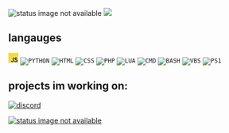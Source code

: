 ![status image not available](https://github-readme-stats.vercel.app/api?username=unknown81311&show_icons=true&theme=kacho_ga&hide_border=none&bg_color=00000000)
![](https://github-readme-stats.vercel.app/api/top-langs?username=unknown81311&theme=kacho_ga&hide_border=none&layout=compact&bg_color=00000000)

**langauges**
--
<code><img alt="JAVASCRIPT" height="20" src="https://raw.githubusercontent.com/github/explore/80688e429a7d4ef2fca1e82350fe8e3517d3494d/topics/javascript/javascript.png"></code>
<code><img alt="PYTHON" height="20" src="https://user-images.githubusercontent.com/43104779/147869974-5acc5830-dfa4-436a-a490-810358472a25.png"></code>
<code><img alt="HTML" height="20" src="https://user-images.githubusercontent.com/43104779/147869785-b740a24c-e8ea-4a0a-91b7-7dd4c20774e9.png"></code>
<code><img alt="CSS" height="20" src="https://user-images.githubusercontent.com/43104779/147869816-f9dd6677-db53-4bef-9d9e-f96a194257af.png"></code>
<code><img alt="PHP" height="20" src="https://user-images.githubusercontent.com/43104779/189496790-ac154659-ddae-443c-979f-727f71d97750.png"></code>
<code><img alt="LUA" height="20" src="https://user-images.githubusercontent.com/43104779/189496841-b3f274d6-07ff-4688-834d-fae847c8cd4f.png"></code>
<code><img alt="CMD" height="20" src="https://user-images.githubusercontent.com/43104779/189496949-064053ea-0a54-4a2c-943e-63760e8ff069.png"></code>
<code><img alt="BASH" height="20" src="https://user-images.githubusercontent.com/43104779/189497128-9731a2de-2d2b-4eda-877c-cec9ae07cd48.png"></code>
<code><img alt="VBS" height="20" src="https://user-images.githubusercontent.com/43104779/189497066-2e923b6a-2e30-4c1d-a3ac-c1df474df1e3.png"></code>
<code><img alt="PS1" height="20" src="https://user-images.githubusercontent.com/43104779/189497080-975ab676-fdb7-494b-9c5b-dad00716004e.png"></code>

**projects im working on:**
--
[![discord](https://img.shields.io/badge/Discord-7289DA?style=for-the-badge&logo=discord&logoColor=white)]([https://discord.com/invite/neMncS2](https://discord.gg/yYJA3qQE5F))

[![status image not available](https://github-readme-stats.vercel.app/api/pin?username=Dr-Discord&repo=Discord-Re-envisioned&theme=kacho_ga&hide_border=none&show_owner=false&bg_color=00000000)](https://github.com/unknown81311/Discord-Re-envisioned)

